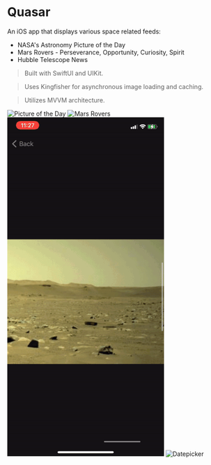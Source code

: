 
# Quasar
An iOS app that displays various space related feeds:
- NASA's Astronomy Picture of the Day
- Mars Rovers - Perseverance, Opportunity, Curiosity, Spirit
- Hubble Telescope News

> Built with SwiftUI and UIKit.

> Uses Kingfisher for asynchronous image loading and caching.

> Utilizes MVVM architecture.

![Picture of the Day](GifDemo/gif1.gif)
![Mars Rovers](GifDemo/gif2.gif)
![Datepicker](GifDemo/gif3.gif)
![Datepicker](GifDemo/gif4.gif)




